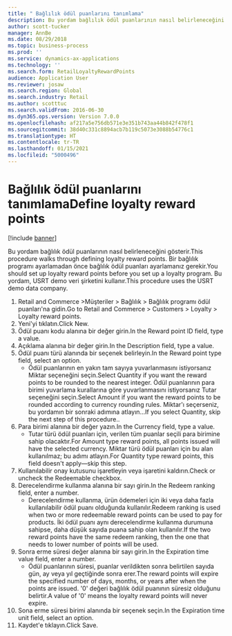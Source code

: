 ```yaml
---
title: " Bağlılık ödül puanlarını tanımlama"
description: Bu yordam bağlılık ödül puanlarının nasıl belirleneceğini gösterir.
author: scott-tucker
manager: AnnBe
ms.date: 08/29/2018
ms.topic: business-process
ms.prod: ''
ms.service: dynamics-ax-applications
ms.technology: ''
ms.search.form: RetailLoyaltyRewardPoints
audience: Application User
ms.reviewer: josaw
ms.search.region: Global
ms.search.industry: Retail
ms.author: scotttuc
ms.search.validFrom: 2016-06-30
ms.dyn365.ops.version: Version 7.0.0
ms.openlocfilehash: af217a5e756db571e3e351b743aa44b842f478f1
ms.sourcegitcommit: 38d40c331c8894acb7b119c5073e3088b54776c1
ms.translationtype: HT
ms.contentlocale: tr-TR
ms.lasthandoff: 01/15/2021
ms.locfileid: "5000496"
---
```

# <a name="define-loyalty-reward-points"></a><span data-ttu-id="926df-103"> Bağlılık ödül puanlarını tanımlama</span><span class="sxs-lookup"><span data-stu-id="926df-103">Define loyalty reward points</span></span>

[!include [banner](../includes/banner.md)]

<span data-ttu-id="926df-104">Bu yordam bağlılık ödül puanlarının nasıl belirleneceğini gösterir.</span><span class="sxs-lookup"><span data-stu-id="926df-104">This procedure walks through defining loyalty reward points.</span></span> <span data-ttu-id="926df-105">Bir bağlılık programı ayarlamadan önce bağlılık ödül puanları ayarlamanız gerekir.</span><span class="sxs-lookup"><span data-stu-id="926df-105">You should set up loyalty reward points before you set up a loyalty program.</span></span> <span data-ttu-id="926df-106">Bu yordam, USRT demo veri şirketini kullanır.</span><span class="sxs-lookup"><span data-stu-id="926df-106">This procedure uses the USRT demo data company.</span></span>

1. <span data-ttu-id="926df-107">Retail and Commerce >Müşteriler > Bağlılık > Bağlılık programı ödül puanları'na gidin.</span><span class="sxs-lookup"><span data-stu-id="926df-107">Go to Retail and Commerce > Customers > Loyalty > Loyalty reward points.</span></span>
2. <span data-ttu-id="926df-108">Yeni'yi tıklatın.</span><span class="sxs-lookup"><span data-stu-id="926df-108">Click New.</span></span>
3. <span data-ttu-id="926df-109">Ödül puanı kodu alanına bir değer girin.</span><span class="sxs-lookup"><span data-stu-id="926df-109">In the Reward point ID field, type a value.</span></span>
4. <span data-ttu-id="926df-110">Açıklama alanına bir değer girin.</span><span class="sxs-lookup"><span data-stu-id="926df-110">In the Description field, type a value.</span></span>
5. <span data-ttu-id="926df-111">Ödül puanı türü alanında bir seçenek belirleyin.</span><span class="sxs-lookup"><span data-stu-id="926df-111">In the Reward point type field, select an option.</span></span>
    * <span data-ttu-id="926df-112">Ödül puanlarının en yakın tam sayıya yuvarlanmasını istiyorsanız Miktar seçeneğini seçin.</span><span class="sxs-lookup"><span data-stu-id="926df-112">Select Quantity if you want the reward points to be rounded to the nearest integer.</span></span> <span data-ttu-id="926df-113">Ödül puanlarının para birimi yuvarlama kurallarına göre yuvarlanmasını istiyorsanız Tutar seçeneğini seçin.</span><span class="sxs-lookup"><span data-stu-id="926df-113">Select Amount if you want the reward points to be rounded according to currency rounding rules.</span></span> <span data-ttu-id="926df-114">Miktar'ı seçerseniz, bu yordamın bir sonraki adımına atlayın...</span><span class="sxs-lookup"><span data-stu-id="926df-114">If you select Quantity, skip the next step of this procedure..</span></span>  
6. <span data-ttu-id="926df-115">Para birimi alanına bir değer yazın.</span><span class="sxs-lookup"><span data-stu-id="926df-115">In the Currency field, type a value.</span></span>
    * <span data-ttu-id="926df-116">Tutar türü ödül puanları için, verilen tüm puanlar seçili para birimine sahip olacaktır.</span><span class="sxs-lookup"><span data-stu-id="926df-116">For Amount type reward points, all points issued will have the selected currency.</span></span> <span data-ttu-id="926df-117">Miktar türü ödül puanları için bu alan kullanılmaz; bu adımı atlayın.</span><span class="sxs-lookup"><span data-stu-id="926df-117">For Quantity type reward points, this field doesn't apply—skip this step.</span></span>  
7. <span data-ttu-id="926df-118">Kullanılabilir onay kutusunu işaretleyin veya işaretini kaldırın.</span><span class="sxs-lookup"><span data-stu-id="926df-118">Check or uncheck the Redeemable checkbox.</span></span>
8. <span data-ttu-id="926df-119">Derecelendirme kullanma alanına bir sayı girin.</span><span class="sxs-lookup"><span data-stu-id="926df-119">In the Redeem ranking field, enter a number.</span></span>
    * <span data-ttu-id="926df-120">Derecelendirme kullanma, ürün ödemeleri için iki veya daha fazla kullanılabilir ödül puanı olduğunda kullanılır.</span><span class="sxs-lookup"><span data-stu-id="926df-120">Redeem ranking is used when two or more redeemable reward points can be used to pay for products.</span></span> <span data-ttu-id="926df-121">İki ödül puanı aynı derecelendirme kullanma durumuna sahipse, daha düşük sayıda puana sahip olan kullanılır.</span><span class="sxs-lookup"><span data-stu-id="926df-121">If the two reward points have the same redeem ranking, then the one that needs to lower number of points will be used.</span></span>  
9. <span data-ttu-id="926df-122">Sonra erme süresi değer alanına bir sayı girin.</span><span class="sxs-lookup"><span data-stu-id="926df-122">In the Expiration time value field, enter a number.</span></span>
    * <span data-ttu-id="926df-123">Ödül puanlarının süresi, puanlar verildikten sonra belirtilen sayıda gün, ay veya yıl geçtiğinde sonra erer.</span><span class="sxs-lookup"><span data-stu-id="926df-123">The reward points will expire the specified number of days, months, or years after when the points are issued.</span></span> <span data-ttu-id="926df-124">'0' değeri bağlılık ödül puanının süresiz olduğunu belirtir.</span><span class="sxs-lookup"><span data-stu-id="926df-124">A value of '0' means the loyalty reward points will never expire.</span></span>  
10. <span data-ttu-id="926df-125">Sona erme süresi birimi alanında bir seçenek seçin.</span><span class="sxs-lookup"><span data-stu-id="926df-125">In the Expiration time unit field, select an option.</span></span>
11. <span data-ttu-id="926df-126">Kaydet'e tıklayın.</span><span class="sxs-lookup"><span data-stu-id="926df-126">Click Save.</span></span>

